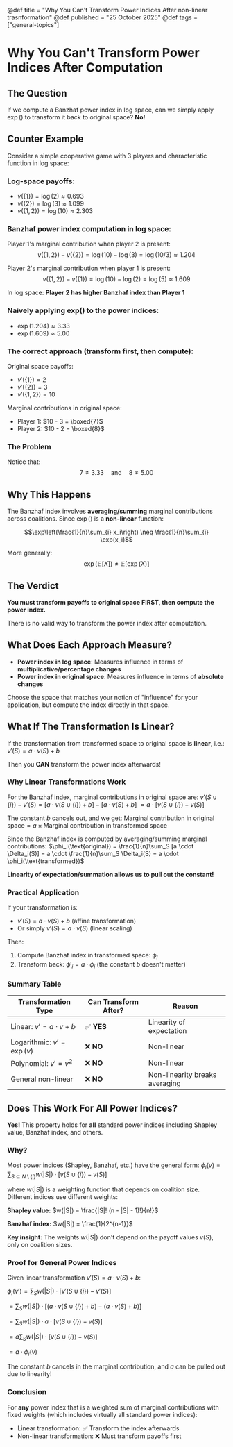 @def title = "Why You Can't Transform Power Indices After non-linear trasnformation"
@def published = "25 October 2025"
@def tags = ["general-topics"]
# Why You Can't Transform Power Indices After Computation

## The Question

If we compute a Banzhaf power index in log space, can we simply apply $\exp()$ to transform it back to original space? **No!**

## Counter Example

Consider a simple cooperative game with 3 players and characteristic function in log space:

### Log-space payoffs:
- $v(\{1\}) = \log(2) \approx 0.693$
- $v(\{2\}) = \log(3) \approx 1.099$
- $v(\{1,2\}) = \log(10) \approx 2.303$

### Banzhaf power index computation in log space:

Player 1's marginal contribution when player 2 is present:
$$v(\{1,2\}) - v(\{2\}) = \log(10) - \log(3) = \log(10/3) \approx 1.204$$

Player 2's marginal contribution when player 1 is present:
$$v(\{1,2\}) - v(\{1\}) = \log(10) - \log(2) = \log(5) \approx 1.609$$

In log space: **Player 2 has higher Banzhaf index than Player 1**

### Naively applying exp() to the power indices:
- $\exp(1.204) \approx 3.33$
- $\exp(1.609) \approx 5.00$

### The correct approach (transform first, then compute):

Original space payoffs:
- $v'(\{1\}) = 2$
- $v'(\{2\}) = 3$
- $v'(\{1,2\}) = 10$

Marginal contributions in original space:
- Player 1: $10 - 3 = \boxed{7}$
- Player 2: $10 - 2 = \boxed{8}$

### The Problem

Notice that:
$$7 \neq 3.33 \quad \text{and} \quad 8 \neq 5.00$$

## Why This Happens

The Banzhaf index involves **averaging/summing** marginal contributions across coalitions. Since $\exp()$ is a **non-linear** function:

$$\exp\left(\frac{1}{n}\sum_{i} x_i\right) \neq \frac{1}{n}\sum_{i} \exp(x_i)$$

More generally:
$$\exp(\mathbb{E}[X]) \neq \mathbb{E}[\exp(X)]$$

## The Verdict

**You must transform payoffs to original space FIRST, then compute the power index.**

There is no valid way to transform the power index after computation.

## What Does Each Approach Measure?

- **Power index in log space**: Measures influence in terms of **multiplicative/percentage changes**
- **Power index in original space**: Measures influence in terms of **absolute changes**

Choose the space that matches your notion of "influence" for your application, but compute the index directly in that space.

## What If The Transformation Is Linear?

If the transformation from transformed space to original space is **linear**, i.e.:
$v'(S) = a \cdot v(S) + b$

Then you **CAN** transform the power index afterwards!

### Why Linear Transformations Work

For the Banzhaf index, marginal contributions in original space are:
$v'(S \cup \{i\}) - v'(S) = [a \cdot v(S \cup \{i\}) + b] - [a \cdot v(S) + b]$
$= a \cdot [v(S \cup \{i\}) - v(S)]$

The constant $b$ cancels out, and we get:
$\text{Marginal contribution in original space} = a \times \text{Marginal contribution in transformed space}$

Since the Banzhaf index is computed by averaging/summing marginal contributions:
$\phi_i(\text{original}) = \frac{1}{n}\sum_S [a \cdot \Delta_i(S)] = a \cdot \frac{1}{n}\sum_S \Delta_i(S) = a \cdot \phi_i(\text{transformed})$

**Linearity of expectation/summation allows us to pull out the constant!**

### Practical Application

If your transformation is:
- $v'(S) = a \cdot v(S) + b$ (affine transformation)
- Or simply $v'(S) = a \cdot v(S)$ (linear scaling)

Then:
1. Compute Banzhaf index in transformed space: $\phi_i$
2. Transform back: $\phi'_i = a \cdot \phi_i$ (the constant $b$ doesn't matter)

### Summary Table

| Transformation Type | Can Transform After? | Reason |
|---------------------|----------------------|--------|
| Linear: $v' = a \cdot v + b$ | ✅ **YES** | Linearity of expectation |
| Logarithmic: $v' = \exp(v)$ | ❌ **NO** | Non-linear |
| Polynomial: $v' = v^2$ | ❌ **NO** | Non-linear |
| General non-linear | ❌ **NO** | Non-linearity breaks averaging |

## Does This Work For All Power Indices?

**Yes!** This property holds for **all** standard power indices including Shapley value, Banzhaf index, and others.

### Why?

Most power indices (Shapley, Banzhaf, etc.) have the general form:
$\phi_i(v) = \sum_{S \subseteq N \setminus \{i\}} w(|S|) \cdot [v(S \cup \{i\}) - v(S)]$

where $w(|S|)$ is a weighting function that depends on coalition size. Different indices use different weights:

**Shapley value:**
$w(|S|) = \frac{|S|! (n - |S| - 1)!}{n!}$

**Banzhaf index:**
$w(|S|) = \frac{1}{2^{n-1}}$

**Key insight:** The weights $w(|S|)$ don't depend on the payoff values $v(S)$, only on coalition sizes.

### Proof for General Power Indices

Given linear transformation $v'(S) = a \cdot v(S) + b$:

$\phi_i(v') = \sum_{S} w(|S|) \cdot [v'(S \cup \{i\}) - v'(S)]$

$= \sum_{S} w(|S|) \cdot [(a \cdot v(S \cup \{i\}) + b) - (a \cdot v(S) + b)]$

$= \sum_{S} w(|S|) \cdot a \cdot [v(S \cup \{i\}) - v(S)]$

$= a \sum_{S} w(|S|) \cdot [v(S \cup \{i\}) - v(S)]$

$= a \cdot \phi_i(v)$

The constant $b$ cancels in the marginal contribution, and $a$ can be pulled out due to linearity!

### Conclusion

For **any** power index that is a weighted sum of marginal contributions with fixed weights (which includes virtually all standard power indices):
- Linear transformation: ✅ Transform the index afterwards
- Non-linear transformation: ❌ Must transform payoffs first